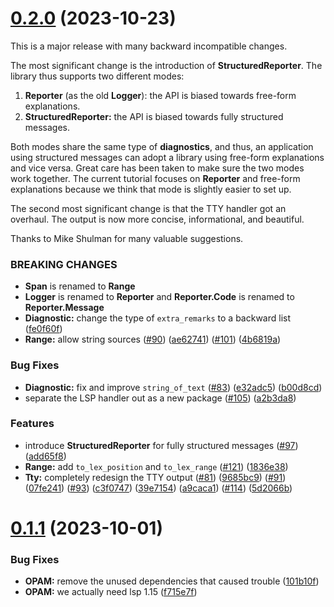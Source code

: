 # [0.2.0](https://github.com/RedPRL/asai/compare/0.1.1...0.2.0) (2023-10-23)

This is a major release with many backward incompatible changes.

The most significant change is the introduction of **StructuredReporter**. The library thus supports two different modes:

1. **Reporter** (as the old **Logger**): the API is biased towards free-form explanations.
2. **StructuredReporter:** the API is biased towards fully structured messages.

Both modes share the same type of **diagnostics**, and thus, an application using structured messages can adopt a library using free-form explanations and vice versa. Great care has been taken to make sure the two modes work together. The current tutorial focuses on **Reporter** and free-form explanations because we think that mode is slightly easier to set up.

The second most significant change is that the TTY handler got an overhaul. The output is now more concise, informational, and beautiful.

Thanks to Mike Shulman for many valuable suggestions.

### BREAKING CHANGES

- **Span** is renamed to **Range**
- **Logger** is renamed to **Reporter** and **Reporter.Code** is renamed to **Reporter.Message**
- **Diagnostic:** change the type of `extra_remarks` to a backward list ([fe0f60f](https://github.com/RedPRL/asai/commit/fe0f60fbb2a7f5c3aefd22c30f11d488ee83e855))
- **Range:** allow string sources
  ([#90](https://github.com/RedPRL/asai/issues/90)) ([ae62741](https://github.com/RedPRL/asai/commit/ae62741933f6881a1da8f53be45249d347918321))
  ([#101](https://github.com/RedPRL/asai/issues/101)) ([4b6819a](https://github.com/RedPRL/asai/commit/4b6819a289c514f92f0fbb06bee6ac5bd79a0962))

### Bug Fixes

- **Diagnostic:** fix and improve `string_of_text`
  ([#83](https://github.com/RedPRL/asai/issues/83)) ([e32adc5](https://github.com/RedPRL/asai/commit/e32adc5fbbd8cca6c2c0f633afa2ec1beb716f71))
  ([b00d8cd](https://github.com/RedPRL/asai/commit/b00d8cd2eee9e51ea89fed8d0988d20fb7964e00))
- separate the LSP handler out as a new package
  ([#105](https://github.com/RedPRL/asai/issues/105)) ([a2b3da8](https://github.com/RedPRL/asai/commit/a2b3da8f233f6475684120129138ee4c7d3cd5a3))

### Features

- introduce **StructuredReporter** for fully structured messages
  ([#97](https://github.com/RedPRL/asai/issues/97)) ([add65f8](https://github.com/RedPRL/asai/commit/add65f81ddc6a37734d32c4363d7abf45d96aa3c))
- **Range:** add `to_lex_position` and `to_lex_range`
  ([#121](https://github.com/RedPRL/asai/issues/121)) ([1836e38](https://github.com/RedPRL/asai/commit/1836e38b8fac53ecd32524744b726a85a0041da7))
- **Tty:** completely redesign the TTY output
  ([#81](https://github.com/RedPRL/asai/issues/81)) ([9685bc9](https://github.com/RedPRL/asai/commit/9685bc92e0cc1fbff152814d9a7a340f14871be5))
  ([#91](https://github.com/RedPRL/asai/issues/91)) ([07fe241](https://github.com/RedPRL/asai/commit/07fe24104404a33ea213c1910671d2fa4d14531c))
  ([#93](https://github.com/RedPRL/asai/issues/93)) ([c3f0747](https://github.com/RedPRL/asai/commit/c3f07479254ad02823500262118de649666e6128))
  ([39e7154](https://github.com/RedPRL/asai/commit/39e7154b746b5444bc97a24bdbb26e55a83bd2d8))
  ([a9caca1](https://github.com/RedPRL/asai/commit/a9caca1f2e46e982d8fa56a69528df390dc6f1ef))
  ([#114](https://github.com/RedPRL/asai/issues/114)) ([5d2066b](https://github.com/RedPRL/asai/commit/5d2066bf530c41e2a920b6258d905cffeeef9229))

# [0.1.1](https://github.com/RedPRL/asai/compare/0.1.0...0.1.1) (2023-10-01)

### Bug Fixes

- **OPAM:** remove the unused dependencies that caused trouble ([101b10f](https://github.com/RedPRL/asai/commit/101b10f784c7b62cd9f1324f5bb855667ae3eb26))
- **OPAM:** we actually need lsp 1.15 ([f715e7f](https://github.com/RedPRL/asai/commit/f715e7faee894fee169235d6626cde0cfbe39f60))
